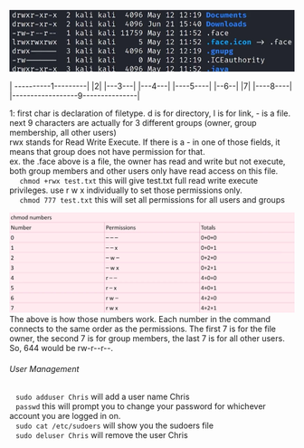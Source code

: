 
![UserManage](Images/20240401133850.png)

| ----------1---------|    |2|   |---3---|  |---4---|     |----5----|  |--6--|    |7|   |----8----|   |------------------9---------------|

1:  first char is declaration of filetype.  d is for directory, l is for link, - is a file.  
	next 9 characters are actually for 3 different groups (owner, group membership, all other users)  
	rwx stands for Read Write Execute.  If there is a - in one of those fields, it means that group does not have permission for that.  
	ex.   the .face above is a file, the owner has read and write but not execute, both group members and other users only have read access on this file.  
&ensp;&ensp;		`chmod +rwx test.txt`   this will give test.txt full read write execute privileges.  use r w x individually to set those permissions only.  
&ensp;&ensp;		`chmod 777 test.txt`    this will set all permissions for all users and groups  

![Permissions](Images/20240401135938.png)
The above is how those numbers work.  Each number in the command connects to the same order as the permissions.  The first 7 is for the file owner, the second 7 is for group members, the last 7 is for all other users.  So, 644 would be rw-r--r--.  


###### User Management
&ensp;	`sudo adduser Chris`   will add a user name Chris  
&ensp;	`passwd`      this will prompt you to change your password for whichever account you are logged in on.  
&ensp;	`sudo cat /etc/sudoers`   will show you the sudoers file  
&ensp;	`sudo deluser Chris`    will remove the user Chris  